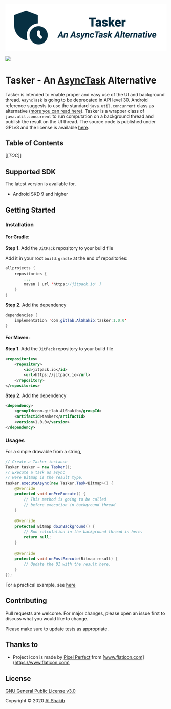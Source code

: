 ![Android DText Library](docs/assets/tasker_cover.png)

[![](https://jitpack.io/v/com.gitlab.AlShakib/tasker.svg)](https://jitpack.io/#com.gitlab.AlShakib/tasker)

# Tasker - An [AsyncTask](https://developer.android.com/reference/android/os/AsyncTask) Alternative

Tasker is intended to enable proper and easy use of the UI and background thread. `AsyncTask` is going to be deprecated in API level 30. Android reference suggests to use the standard `java.util.concurrent` class as alternative ([more you can read here](https://developer.android.com/reference/android/os/AsyncTask)). Tasker is a wrapper class of `java.util.concurrent` to run computation on a background thread and publish the result on the UI thread. The source code is published under GPLv3 and the license is available [here](LICENSE).

## Table of Contents

[[_TOC_]]

## Supported SDK

The latest version is available for,

* Android SKD 9 and higher

## Getting Started

### Installation

#### For Gradle:

**Step 1.** Add the `JitPack` repository to your build file

Add it in your root `build.gradle` at the end of repositories:

```Java
allprojects {
	repositories {
		...
		maven { url 'https://jitpack.io' }
	}
}
```

**Step 2.** Add the dependency

```java
dependencies {
	implementation 'com.gitlab.AlShakib:tasker:1.0.0'
}
```

#### For Maven:

**Step 1.** Add the `JitPack` repository to your build file

```xml
<repositories>
    <repository>
        <id>jitpack.io</id>
        <url>https://jitpack.io</url>
    </repository>
</repositories>
```

**Step 2.** Add the dependency

```xml
<dependency>
    <groupId>com.gitlab.AlShakib</groupId>
    <artifactId>tasker</artifactId>
    <version>1.0.0</version>
</dependency>
```



### Usages

For a simple drawable from a string,

```java
// Create a Tasker instance
Tasker tasker = new Tasker();
// Execute a task as async
// Here Bitmap is the result type.
tasker.executeAsync(new Tasker.Task<Bitmap>() {
    @Override
    protected void onPreExecute() {
        // This method is going to be called
        // before execution in background thread
    }

    @Override
    protected Bitmap doInBackground() {
        // Run calculation in the background thread in here.
        return null;
    }

    @Override
    protected void onPostExecute(Bitmap result) {
        // Update the UI with the result here.
    }
});
```

For a practical example, see [here](https://gitlab.com/AlShakib/tasker/blob/master/app/src/main/java/dev/alshakib/tasker/example/MainActivity.java#L55)

## Contributing

Pull requests are welcome. For major changes, please open an issue first to discuss what you would like to change.

Please make sure to update tests as appropriate.

## Thanks to

- Project Icon is made by [Pixel Perfect](https://www.flaticon.com/authors/pixel-perfect) from [www.flaticon.com](https://www.flaticon.com)

## License

[GNU General Public License v3.0](LICENSE)

Copyright © 2020 [Al Shakib](https://alshakib.dev/)